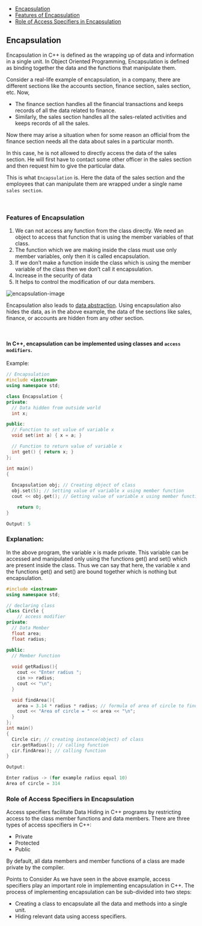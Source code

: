 - [Encapsulation](#Encapsulation)
- [Features of Encapsulation](#Features-of-Encapsulation)
- [Role of Access Specifiers in Encapsulation](#Role-of-Access-Specifiers-in-Encapsulation)




## Encapsulation

Encapsulation in C++ is defined as the wrapping up of data and information in a single unit. In Object Oriented Programming, Encapsulation is defined as binding together the data and the functions that manipulate them.

Consider a real-life example of encapsulation, in a company, there are different sections like the accounts section, finance section, sales section, etc. Now,

- The finance section handles all the financial transactions and keeps records of all the data related to finance.
- Similarly, the sales section handles all the sales-related activities and keeps records of all the sales.

Now there may arise a situation when for some reason an official from the finance section needs all the data about sales in a particular month.

In this case, he is not allowed to directly access the data of the sales section. He will first have to contact some other officer in the sales section and then request him to give the particular data.

This is what `Encapsulation` is. Here the data of the sales section and the employees that can manipulate them are wrapped under a single name `sales section`. 

<br>

### Features of Encapsulation
1. We can not access any function from the class directly. We need an object to access that function that is using the member variables of that class.
1. The function which we are making inside the class must use only member variables, only then it is called encapsulation.
1. If we don’t make a function inside the class which is using the member variable of the class then we don’t call it encapsulation.
1. Increase in the security of data
1. It helps to control the modification of our data members.

![encapsulation-image](https://user-images.githubusercontent.com/105644935/215284659-5203cf23-347f-4e95-8ad8-d8141df3a490.jpg)


Encapsulation also leads to [data abstraction](https://github.com/GergesHany/object-oriented-programming-OOP-/blob/main/abstraction/README.md). Using encapsulation also hides the data, as in the above example, the data of the sections like sales, finance, or accounts are hidden from any other section.

<br>

#### In C++, encapsulation can be implemented using classes and `access modifiers`.

Example:
```cpp
// Encapsulation
#include <iostream>
using namespace std;

class Encapsulation {
private:
  // Data hidden from outside world
  int x;

public:
  // Function to set value of variable x
  void set(int a) { x = a; }

  // Function to return value of variable x
  int get() { return x; }
};

int main()
{
	
  Encapsulation obj; // Creating object of class
  obj.set(5); // Setting value of variable x using member function
  cout << obj.get(); // Getting value of variable x using member function

	return 0;
}
```
```cpp
Output: 5
```


### Explanation: 
In the above program, the variable x is made private. This variable can be accessed and manipulated only using the functions get() and set() which are present inside the class. Thus we can say that here, the variable x and the functions get() and set() are bound together which is nothing but encapsulation.

```cpp
#include <iostream>
using namespace std;

// declaring class
class Circle {
	// access modifier
private:
  // Data Member
  float area;
  float radius;

public:
  // Member Function
  
  void getRadius(){
    cout << "Enter radius ";
    cin >> radius;
    cout << "\n";
  }

  void findArea(){
    area = 3.14 * radius * radius; // formula of area of circle to find area
    cout << "Area of circle = " << area << "\n";
  }
};
int main()
{
  Circle cir; // creating instance(object) of class
  cir.getRadius(); // calling function
  cir.findArea(); // calling function
}
```

```cpp
Output:

Enter radius -> (for example radius equal 10)   
Area of circle = 314

```


### Role of Access Specifiers in Encapsulation

Access specifiers facilitate Data Hiding in C++ programs by restricting access to the class member functions and data members. There are three types of access specifiers in C++:

- Private
- Protected
- Public

By default, all data members and member functions of a class are made private by the compiler.

Points to Consider
As we have seen in the above example, access specifiers play an important role in implementing encapsulation in C++. The process of implementing encapsulation can be sub-divided into two steps:

- Creating a class to encapsulate all the data and methods into a single unit.
- Hiding relevant data using access specifiers.











